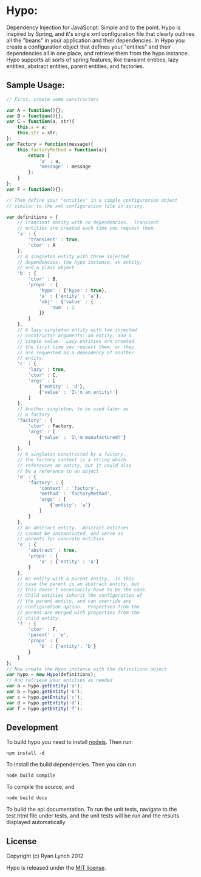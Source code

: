 # Hypo:

Dependency Injection for JavaScript: Simple and to the point.  Hypo is inspired by Spring,
and it's single xml configuration file that clearly outlines all the "beans" in your application
and their dependencies.  In Hypo you create a configuration object that defines your "entities"
and their dependencies all in one place, and retrieve them from the hypo instance.  Hypo supports
all sorts of spring features, like transient entities, lazy entities, abstract entities, parent
entities, and factories. 

## Sample Usage:

```javascript
// First, create some constructors

var A = function(){};
var B = function(){};
var C = function(a, str){
    this.a = a;
    this.str = str;
};
var Factory = function(message){
    this.factoryMethod = function(a){
        return {
            'a' : a,
            'message' : message
        };
    }
};
var F = function(){};

// Then define your "entities" in a simple configuration object
// similar to the xml configuration file in spring.

var definitions = {
    // Transient entity with no dependencies.  Transient
    // entities are created each time you request them.
    'a' : {
        'transient' : true,
        'ctor' : A
    },
    // A singleton entity with three injected
    // dependencies: the hypo instance, an entity,
    // and a plain object
    'b' : {
        'ctor' : B,
        'props' : {
            'hypo' : {'hypo' : true},
            'a' : {'entity' : 'a'},
            'obj' : {'value' : {
                'num' : 1
            }}
        }
    },
    // A lazy singleton entity with two injected
    // constructor arguments: an entity, and a
    // simple value.  Lazy entities are created
    // the first time you request them, or they
    // are requested as a dependency of another
    // entity.
    'c' : {
        'lazy' : true,
        'ctor' : C,
        'args' : [
            {'entity' : 'd'},
            {'value' : 'I\'m an entity!'}
        ]
    },
    // Another singleton, to be used later as
    // a factory
    'factory' : {
        'ctor' : Factory,
        'args' : [
            {'value' : 'I\'m manufactured!'}
        ]
    },
    // A singleton constructed by a factory.
    // the factory context is a string which
    // references an entity, but it could also
    // be a reference to an object
    'd' : {
        'factory' : {
            'context' : 'factory',
            'method' : 'factoryMethod',
            'args' : [
                {'entity': 'a'}
            ]
        }
    },
    // An abstract entity.  Abstract entities
    // cannot be instantiated, and serve as
    // parents for concrete entities
    'e' : {
        'abstract' : true,
        'props' : {
            'a' : {'entity' : 'a'}
        }
    },
    // An entity with a parent entity.  In this
    // case the parent is an abstract entity, but
    // this doesn't necessarily have to be the case.
    // Child entities inherit the configuration of
    // the parent entity, and can override any
    // configuration option.  Properties from the
    // parent are merged with properties from the
    // child entity.
    'f' : {
        'ctor' : F,
        'parent' : 'e',
        'props' : {
            'b' : {'entity': 'b'}
        }
    }
};
// Now create the Hypo instance with the definitions object
var hypo = new Hypo(definitions);
// And retrieve your entities as needed
var a = hypo.getEntity('a');
var b = hypo.getEntity('b');
var c = hypo.getEntity('c');
var d = hypo.getEntity('d');
var f = hypo.getEntity('f');
```

## Development

To build hypo you need to install [nodejs](http://nodejs.org/).  Then
run:

    npm install -d
    
To install the build dependencies.  Then you can run

    node build compile

To compile the source, and

    node build docs
    
To build the api documentation.  To run the unit tests, navigate to the
test.html file under tests, and the unit tests will be run and the results
displayed automatically.

## License

Copyright (c) Ryan Lynch 2012

Hypo is released under the [MIT license](http://www.opensource.org/licenses/mit-license.php).